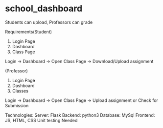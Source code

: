 # school_dashboard
Students can upload, Professors can grade

Requirements(Student)
1. Login Page
2. Dashboard
3. Class Page

Login -> Dashboard -> Open Class Page -> Download/Upload assignment

(Professor)
1. Login Page
2. Dashboard
3. Classes

Login -> Dashboard -> Open Class Page -> Upload assignment or Check for Submission

Technologies:
Server: Flask
Backend: python3
Database: MySql
Frontend: JS, HTML, CSS
Unit testing Needed

